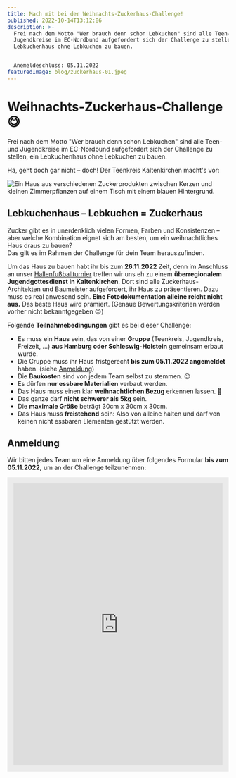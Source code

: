 ```yaml
---
title: Mach mit bei der Weihnachts-Zuckerhaus-Challenge!
published: 2022-10-14T13:12:86
description: >-
  Frei nach dem Motto "Wer brauch denn schon Lebkuchen" sind alle Teen- und
  Jugendkreise im EC-Nordbund aufgefordert sich der Challenge zu stellen ein
  Lebkuchenhaus ohne Lebkuchen zu bauen.


  Anemeldeschluss: 05.11.2022
featuredImage: blog/zuckerhaus-01.jpeg
---
```

# Weihnachts-Zuckerhaus-Challenge 😋

Frei nach dem Motto "Wer brauch denn schon Lebkuchen" sind alle Teen- und Jugendkreise im EC-Nordbund aufgefordert sich der Challenge zu stellen, ein Lebkuchenhaus ohne Lebkuchen zu bauen.

Hä, geht doch gar nicht – doch! Der Teenkreis Kaltenkirchen macht's vor:

![Ein Haus aus verschiedenen Zuckerprodukten zwischen Kerzen und kleinen Zimmerpflanzen auf einem Tisch mit einem blauen Hintergrund.](blog/zuckerhaus-01.jpeg "Zuckerhaus Demo vom Teenkreis Kaltenkirchen")

## Lebkuchenhaus – Lebkuchen = Zuckerhaus

Zucker gibt es in unerdenklich vielen Formen, Farben und Konsistenzen – aber welche Kombination eignet sich am besten, um ein weihnachtliches Haus draus zu bauen?\
Das gilt es im Rahmen der Challenge für dein Team herauszufinden.

Um das Haus zu bauen habt ihr bis zum **26.11.2022** Zeit, denn im Anschluss an unser [Hallenfußballturnier](https://www.ec-nordbund.de/veranstaltungen/2022sHallenFBall) treffen wir uns eh zu einem **überregionalem Jugendgottesdienst in Kaltenkirchen**. Dort sind alle Zuckerhaus-Architekten und Baumeister aufgefordert, ihr Haus zu präsentieren. Dazu muss es real anwesend sein. **Eine Fotodokumentation alleine reicht nicht aus.** Das beste Haus wird prämiert. (Genaue Bewertungskriterien werden vorher nicht bekanntgegeben 😉)

Folgende **Teilnahmebedingungen** gibt es bei dieser Challenge:

* Es muss ein **Haus** sein, das von einer **Gruppe** (Teenkreis, Jugendkreis, Freizeit, ...) **aus Hamburg oder Schleswig-Holstein** gemeinsam erbaut wurde.
* Die Gruppe muss ihr Haus fristgerecht **bis zum 05.11.2022 angemeldet** haben. (siehe [Anmeldung](#anmeldung))
* Die **Baukosten** sind von jedem Team selbst zu stemmen. 😉
* Es dürfen **nur essbare Materialien** verbaut werden.
* Das Haus muss einen klar **weihnachtlichen Bezug** erkennen lassen. 🎅
* Das ganze darf **nicht schwerer als 5kg** sein.
* Die **maximale Größe** beträgt 30cm x 30cm x 30cm.
* Das Haus muss **freistehend** sein: Also von alleine halten und darf von keinen nicht essbaren Elementen gestützt werden.

## Anmeldung

Wir bitten jedes Team um eine Anmeldung über folgendes Formular **bis zum 05.11.2022,** um an der Challenge teilzunehmen:

<div style="background: hsl(0, 0%, 92%); margin-bottom: 1em; padding: 1em; display: grid; justify-content: center;">
<iframe width="640px" height="640px" src= "https://forms.office.com/Pages/ResponsePage.aspx?id=lDZs0n-42k-MGH7D3WERTGAikpWg1d9EkFOBg9FDTk5UM0UzNThKWE8ySzhSNVFFMEVIOFlOMllZWiQlQCN0PWcu&embed=true" frameborder= "0" marginwidth= "0" marginheight= "0" style= "border: none; max-width:100%; max-height:100vh" allowfullscreen webkitallowfullscreen mozallowfullscreen msallowfullscreen> </iframe>
</div>